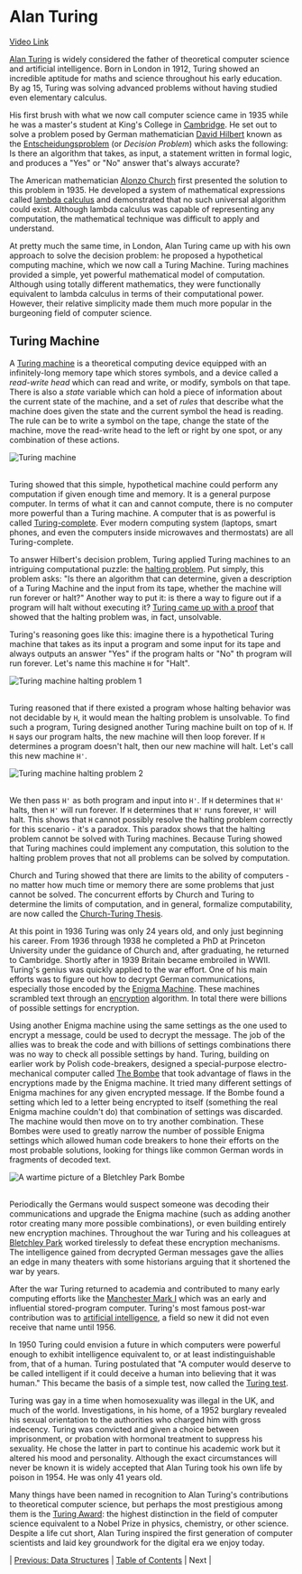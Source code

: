 # Alan Turing
[Video Link](https://youtu.be/7TycxwFmdB0)

[Alan Turing](https://en.wikipedia.org/wiki/Alan_Turing) is widely considered the father of theoretical computer science and artificial intelligence. Born in London in 1912, Turing showed an incredible aptitude for maths and science throughout his early education. By ag 15, Turing was solving advanced problems without having studied even elementary calculus.

His first brush with what we now call computer science came in 1935 while he was a master's student at King's College in [Cambridge](https://en.wikipedia.org/wiki/University_of_Cambridge). He set out to solve a problem posed by German mathematician [David Hilbert](https://en.wikipedia.org/wiki/David_Hilbert) known as the [Entscheidungsproblem](https://en.wikipedia.org/wiki/Entscheidungsproblem) (or _Decision Problem_) which asks the following: Is there an algorithm that takes, as input, a statement written in formal logic, and produces a "Yes" or "No" answer that's always accurate?

The American mathematician [Alonzo Church](https://en.wikipedia.org/wiki/Alonzo_Church) first presented the solution to this problem in 1935. He developed a system of mathematical expressions called [lambda calculus](../glossary/README.md#lambda-calculus) and demonstrated that no such universal algorithm could exist. Although lambda calculus was capable of representing any computation, the mathematical technique was difficult to apply and understand.

At pretty much the same time, in London, Alan Turing came up with his own approach to solve the decision problem: he proposed a hypothetical computing machine, which we now call a Turing Machine. Turing machines provided a simple, yet powerful mathematical model of computation. Although using totally different mathematics, they were functionally equivalent to lambda calculus in terms of their computational power. However, their relative simplicity made them much more popular in the burgeoning field of computer science.

## Turing Machine
A [Turing machine](../glossary/README.md#turing-machine) is a theoretical computing device equipped with an infinitely-long memory tape which stores symbols, and a device called a _read-write head_ which can read and write, or modify, symbols on that tape. There is also a _state_ variable which can hold a piece of information about the current state of the machine, and a set of _rules_ that describe what the machine does given the state and the current symbol the head is reading. The rule can be to write a symbol on the tape, change the state of the machine, move the read-write head to the left or right by one spot, or any combination of these actions.

![Turing machine](./turing-machine.JPG)
<br /><br />

Turing showed that this simple, hypothetical machine could perform any computation if given enough time and memory. It is a general purpose computer. In terms of what it can and cannot compute, there is no computer more powerful than a Turing machine. A computer that is as powerful is called [Turing-complete](../glossary/README.md#turing-completeness). Ever modern computing system (laptops, smart phones, and even the computers inside microwaves and thermostats) are all Turing-complete.

To answer Hilbert's decision problem, Turing applied Turing machines to an intriguing computational puzzle: the [halting problem](https://en.wikipedia.org/wiki/Halting_problem). Put simply, this problem asks: "Is there an algorithm that can determine, given a description of a Turing Machine and the input from its tape, whether the machine will run forever or halt?" Another way to put it: is there a way to figure out if a program will halt without executing it? [Turing came up with a proof](https://youtu.be/macM_MtS_w4) that showed that the halting problem was, in fact, unsolvable.

Turing's reasoning goes like this: imagine there is a hypothetical Turing machine that takes as its input a program and some input for its tape and always outputs an answer "Yes" if the program halts or "No" th program will run forever. Let's name this machine `H` for "Halt".

![Turing machine halting problem 1](./halting-machine-01.JPG)
<br /><br />

Turing reasoned that if there existed a program whose halting behavior was not decidable by `H`, it would mean the halting problem is unsolvable. To find such a program, Turing designed another Turing machine built on top of `H`. If `H` says our program halts, the new machine will then loop forever. If `H` determines a program doesn't halt, then our new machine will halt. Let's call this new machine `H'`.

![Turing machine halting problem 2](./halting-machine-02.JPG)
<br /><br />

We then pass `H'` as both program and input into `H'`. If `H` determines that `H'` halts, then `H'` will run forever. If `H` determines that `H'` runs forever, `H'` will halt. This shows that `H` cannot possibly resolve the halting problem correctly for this scenario - it's a paradox. This paradox shows that the halting problem cannot be solved with Turing machines. Because Turing showed that Turing machines could implement any computation, this solution to the halting problem proves that not all problems can be solved by computation.

Church and Turing showed that there are limits to the ability of computers - no matter how much time or memory there are some problems that just cannot be solved. The concurrent efforts by Church and Turing to determine the limits of computation, and in general, formalize computability, are now called the [Church-Turing Thesis](https://en.wikipedia.org/wiki/Church%E2%80%93Turing_thesis).

At this point in 1936 Turing was only 24 years old, and only just beginning his career. From 1936 through 1938 he completed a PhD at Princeton University under the guidance of Church and, after graduating, he returned to Cambridge. Shortly after in 1939 Britain became embroiled in WWII. Turing's genius was quickly applied to the war effort. One of his main efforts was to figure out how to decrypt German communications, especially those encoded by the [Enigma Machine](https://en.wikipedia.org/wiki/Enigma_machine). These machines scrambled text through an [encryption](https://en.wikipedia.org/wiki/Encryption) algorithm. In total there were billions of possible settings for encryption.

Using another Enigma machine using the same settings as the one used to encrypt a message, could be used to decrypt the message. The job of the allies was to break the code and with billions of settings combinations there was no way to check all possible settings by hand. Turing, building on earlier work by Polish code-breakers, designed a special-purpose electro-mechanical computer called [The Bombe](https://en.wikipedia.org/wiki/Bombe) that took advantage of flaws in the encryptions made by the Enigma machine. It tried many different settings of Enigma machines for any given encrypted message. If the Bombe found a setting which led to a letter being encrypted to itself (something the real Enigma machine couldn't do) that combination of settings was discarded. The machine would then move on to try another combination. These Bombes were used to greatly narrow the number of possible Enigma settings which allowed human code breakers to hone their efforts on the most probable solutions, looking for things like common German words in fragments of decoded text.

![A wartime picture of a Bletchley Park Bombe](./Wartime-picture-of-a-Bletchley-Park-Bombe.jpg)
<br /><br />

Periodically the Germans would suspect someone was decoding their communications and upgrade the Enigma machine (such as adding another rotor creating many more possible combinations), or even building entirely new encryption machines. Throughout the war Turing and his colleagues at [Bletchley Park](https://en.wikipedia.org/wiki/Bletchley_Park) worked tirelessly to defeat these encryption mechanisms. The intelligence gained from decrypted German messages gave the allies an edge in many theaters with some historians arguing that it shortened the war by years.

After the war Turing returned to academia and contributed to many early computing efforts like the [Manchester Mark I](https://en.wikipedia.org/wiki/Manchester_Mark_1) which was an early and influential stored-program computer. Turing's most famous post-war contribution was to [artificial intelligence](../glossary/README.md#artificial-intelligence), a field so new it did not even receive that name until 1956.

In 1950 Turing could envision a future in which computers were powerful enough to exhibit intelligence equivalent to, or at least indistinguishable from, that of a human. Turing postulated that "A computer would deserve to be called intelligent if it could deceive a human into believing that it was human." This became the basis of a simple test, now called the [Turing test](https://en.wikipedia.org/wiki/Turing_test).

Turing was gay in a time when homosexuality was illegal in the UK, and much of the world. Investigations, in his home, of a 1952 burglary revealed his sexual orientation to the authorities who charged him with gross indecency. Turing was convicted and given a choice between imprisonment, or probation with hormonal treatment to suppress his sexuality. He chose the latter in part to continue his academic work but it altered his mood and personality. Although the exact circumstances will never be known it is widely accepted that Alan Turing took his own life by poison in 1954. He was only 41 years old.

Many things have been named in recognition to Alan Turing's contributions to theoretical computer science, but perhaps the most prestigious among them is the [Turing Award](https://en.wikipedia.org/wiki/Turing_Award): the highest distinction in the field of computer science equivalent to a Nobel Prize in physics, chemistry, or other science. Despite a life cut short, Alan Turing inspired the first generation of computer scientists and laid key groundwork for the digital era we enjoy today.

| [Previous: Data Structures](../14/README.md) | [Table of Contents](../README.md#table-of-contents) | Next |
